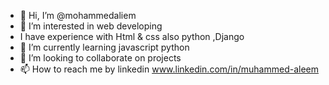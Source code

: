 - 👋 Hi, I’m @mohammedaliem
- 👀 I’m interested in web developing
- I have experience with Html & css also python ,Django
- 🌱 I’m currently learning javascript python
- 💞️ I’m looking to collaborate on projects
- 📫 How to reach me by linkedin www.linkedin.com/in/muhammed-aleem

<!---
mohammedaliem/mohammedaliem is a ✨ special ✨ repository because its `README.md` (this file) appears on your GitHub profile.
You can click the Preview link to take a look at your changes.
--->
